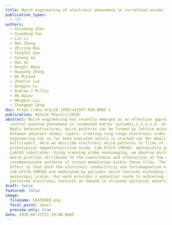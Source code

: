 ```yaml
---
title: Moiré engineering of electronic phenomena in correlated oxides
publication_types:
  - "2"
authors:
  - Xinzhong Chen
  - Xiaodong Fan
  - Lin Li
  - Nan Zhang
  - Zhijing Niu
  - Tengfei Guo
  - Suheng Xu
  - Han Xu
  - Dongli Wang
  - Huayang Zhang
  - AS McLeod
  - Zhenlin Luo
  - Qingyou Lu
  - Andrew J Millis
  - DN Basov
  - Mengkun Liu
  - Changgan Zeng
doi: https://doi.org/10.1038/s41567-020-0865-1
publication: Nature Physics(2020)
abstract: Moiré engineering has recently emerged as an effective approach to
  control quantum phenomena in condensed matter systems1,2,3,4,5,6. In van der
  Waals heterostructures, moiré patterns can be formed by lattice misorientation
  between adjacent atomic layers, creating long-range electronic order. Moiré
  engineering has so far been executed solely in stacked van der Waals
  multilayers. Here we describe electronic moiré patterns in films of a
  prototypical magnetoresistive oxide, La0.67Sr0.33MnO3, epitaxially grown on
  LaAlO3 substrates. Using scanning probe nanoimaging, we observe microscopic
  moiré profiles attributed to the coexistence and interaction of two distinct
  incommensurate patterns of strain modulation within these films. The net
  effect is that both the electronic conductivity and ferromagnetism of
  La0.67Sr0.33MnO3 are modulated by periodic moiré textures extending over
  mesoscopic scales. Our work provides a potential route to achieving spatially
  patterned electronic textures on demand in strained epitaxial materials.
draft: false
featured: false
image:
  filename: FEATURED.png
  focal_point: Smart
  preview_only: true
date: 2020-04-21T21:19:00.000Z
---
```

